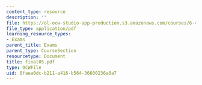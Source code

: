 ```yaml
---
content_type: resource
description: ''
file: https://ol-ocw-studio-app-production.s3.amazonaws.com/courses/6-451-principles-of-digital-communication-ii-spring-2005/0faea0dcb211a416b56436600236a0a7_final05.pdf
file_type: application/pdf
learning_resource_types:
- Exams
parent_title: Exams
parent_type: CourseSection
resourcetype: Document
title: final05.pdf
type: OCWFile
uid: 0faea0dc-b211-a416-b564-36600236a0a7
---
```

